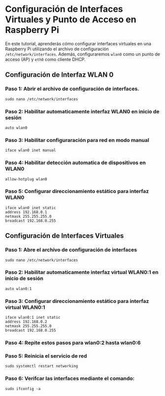 # Configuración de Interfaces Virtuales y Punto de Acceso en Raspberry Pi

En este tutorial, aprenderás cómo configurar interfaces virtuales en una Raspberry Pi utilizando el archivo de configuración `/etc/network/interfaces`. Además, configuraremos `wlan0` como un punto de acceso (AP) y `eth0` como cliente DHCP.
## Configuración de Interfaz WLAN 0
### Paso 1: Abrir el archivo de configuración de interfaces.

```shell
sudo nano /etc/network/interfaces
```
### Paso 2: Habilitar automaticamente interfaz WLAN0 en inicio de sesión
```shell
auto wlan0
```
### Paso 3: Habilitar configuraración para red en modo manual
```shell
iface wlan0 inet manual
```
### Paso 4: Habilitar detección automatica de dispositivos en WLAN0
```shell
allow-hotplug wlan0
```
### Paso 5: Configurar direccionamiento estático para interfaz WLAN0
```shell
iface wlan0 inet static
address 192.168.0.1
netmask 255.255.255.0
broadcast 192.168.0.255
```

## Configuración de Interfaces Virtuales

### Paso 1: Abre el archivo de configuración de interfaces

```shell
sudo nano /etc/network/interfaces
```

### Paso 2: Habilitar automaticamente interfaz virtual WLAN0:1 en inicio de sesión

```shell
auto wlan0:1
```

### Paso 3: Configurar direccionamiento estático para interfaz virtual WLAN0:1

```shell
iface wlan0:1 inet static
address 192.168.0.2
netmask 255.255.255.0
broadcast 192.168.0.255
```

### Paso 4: Repite estos pasos para wlan0:2 hasta wlan0:6

### Paso 5: Reinicia el servicio de red

```shell
sudo systemctl restart networking 
```

### Paso 6: Verifcar las interfaces mediante el comando:
```shell
sudo ifconfig -a
```


